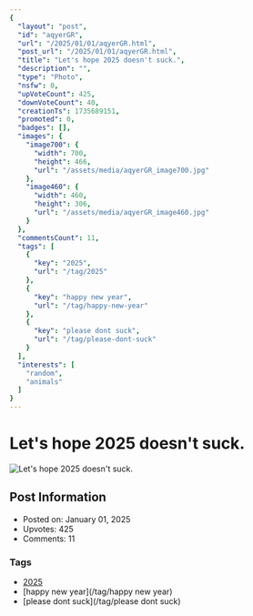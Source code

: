 ```yaml
---
{
  "layout": "post",
  "id": "aqyerGR",
  "url": "/2025/01/01/aqyerGR.html",
  "post_url": "/2025/01/01/aqyerGR.html",
  "title": "Let's hope 2025 doesn't suck.",
  "description": "",
  "type": "Photo",
  "nsfw": 0,
  "upVoteCount": 425,
  "downVoteCount": 40,
  "creationTs": 1735689151,
  "promoted": 0,
  "badges": [],
  "images": {
    "image700": {
      "width": 700,
      "height": 466,
      "url": "/assets/media/aqyerGR_image700.jpg"
    },
    "image460": {
      "width": 460,
      "height": 306,
      "url": "/assets/media/aqyerGR_image460.jpg"
    }
  },
  "commentsCount": 11,
  "tags": [
    {
      "key": "2025",
      "url": "/tag/2025"
    },
    {
      "key": "happy new year",
      "url": "/tag/happy-new-year"
    },
    {
      "key": "please dont suck",
      "url": "/tag/please-dont-suck"
    }
  ],
  "interests": [
    "random",
    "animals"
  ]
}
---
```


# Let's hope 2025 doesn't suck.

![Let's hope 2025 doesn't suck.](/assets/media/aqyerGR_image700.jpg)

## Post Information

- Posted on: January 01, 2025
- Upvotes: 425
- Comments: 11

### Tags

- [2025](/tag/2025)
- [happy new year](/tag/happy new year)
- [please dont suck](/tag/please dont suck)
